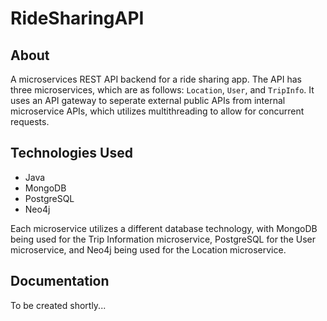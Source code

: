 # RideSharingAPI

## About
A microservices REST API backend for a ride sharing app. The API has three microservices, which are as follows: `Location`, `User`, and `TripInfo`. It uses an API gateway to seperate external public APIs from internal microservice APIs, which utilizes multithreading to allow for concurrent requests.

## Technologies Used

- Java
- MongoDB
- PostgreSQL
- Neo4j

Each microservice utilizes a different database technology, with MongoDB being used for the Trip Information microservice, PostgreSQL for the User microservice, and Neo4j being used for the Location microservice.

## Documentation

To be created shortly...
